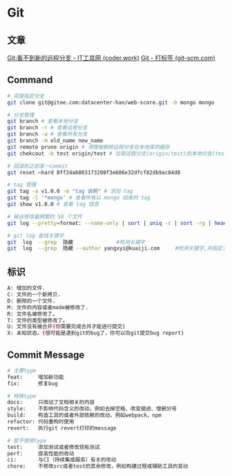 # Git

## 文章

[Git:看不到新的远程分支 - IT工具网 (coder.work)](https://www.coder.work/article/184885)
[Git - 打标签 (git-scm.com)](https://git-scm.com/book/zh/v2/Git-基础-打标签)

## Command

```bash
# 克隆指定分支
git clone git@gitee.com:datacenter-han/web-score.git -b mongo mongo

# 分支管理
git branch # 查看本地分支
git branch -r # 查看远程分支
git branch -a # 查看所有分支
git branch -m old_name new_name
git remote prune origin # 清理被删除远程分支在本地库的缓存
git chekcout -b test origin/test # 拉取远程分支(origin/test)到本地分支(test)

# 回滚到之前某一commit
git reset –hard 8ff24a6803173208f3e606e32dfcf82db9ac84d8

# tag 管理
git tag -a v1.0.0 -m "tag 说明" # 添加 tag
git tag -l '*mongo' # 查看所有以 mongo 结尾的 tag
git show v1.0.0 # 查看 tag 信息

# 输出修改最频繁的 50 个文件
git log --pretty=format: --name-only | sort | uniq -c | sort -rg | head -50

# git log 查找关键字
git  log  --grep  隐藏              #检测关键字
git  log  --grep  隐藏 --author yangxyi@kuaiji.com     #检测关键字,并指定关键字作者
```

## 标识

```bash
A: 增加的文件.
C: 文件的一个新拷贝.
D: 删除的一个文件.
M: 文件的内容或者mode被修改了.
R: 文件名被修改了。
T: 文件的类型被修改了。
U: 文件没有被合并(你需要完成合并才能进行提交)
X: 未知状态。(很可能是遇到git的bug了，你可以向git提交bug report)
```

## Commit Message

```bash
# 主要type
feat:     增加新功能
fix:      修复bug

# 特殊type
docs:     只改动了文档相关的内容
style:    不影响代码含义的改动，例如去掉空格、改变缩进、增删分号
build:    构造工具的或者外部依赖的改动，例如webpack，npm
refactor: 代码重构时使用
revert:   执行git revert打印的message

# 暂不使用type
test:     添加测试或者修改现有测试
perf:     提高性能的改动
ci:       与CI（持续集成服务）有关的改动
chore:    不修改src或者test的其余修改，例如构建过程或辅助工具的变动
```